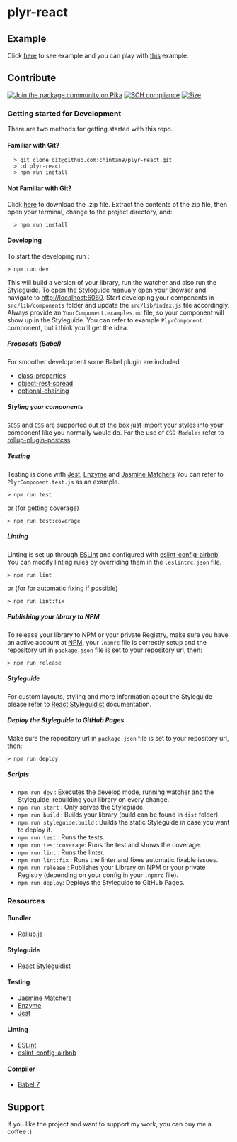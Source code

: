 # plyr-react

## Example

Click
[here](https://stackblitz.com/edit/react-uq98gq?ctl=1&embed=1&file=index.js&hideExplorer=1&hideNavigation=1&view=preview)
to see example and you can play with
[this](https://stackblitz.com/edit/react-uq98gq) example.

## Contribute

[![Join the package community on Pika](https://img.shields.io/badge/Pika%20Community-Ask%20questions,%20get%20answers-blue?style=flag-square)](https://www.pika.dev/npm/plyr-react)
[![BCH compliance](https://bettercodehub.com/edge/badge/chintan9/plyr-react?branch=master)](https://bettercodehub.com/)
[![Size](https://badgen.net/bundlephobia/minzip/plyr-react)](https://badgen.net/#bundlephobia)

### Getting started for Development

There are two methods for getting started with this repo.

#### Familiar with Git?

```
  > git clone git@github.com:chintan9/plyr-react.git
  > cd plyr-react
  > npm run install
```

#### Not Familiar with Git?

Click [here](https://github.com/chintan9/plyr-react.git/archive/master.zip) to
download the .zip file. Extract the contents of the zip file, then open your
terminal, change to the project directory, and:

```
  > npm run install
```

#### Developing

To start the developing run :

```
> npm run dev
```

This will build a version of your library, run the watcher and also run the
Styleguide. To open the Styleguide manualy open your Browser and navigate to
[http://localhost:6060](http://localhost:6060). Start developing your components
in `src/lib/components` folder and update the `src/lib/index.js` file
accordingly. Always provide an `YourComponent.examples.md` file, so your
component will show up in the Styleguide. You can refer to example
`PlyrComponent` component, but i think you'll get the idea.

##### Proposals (Babel)

For smoother development some Babel plugin are included

- [class-properties](https://github.com/babel/babel/tree/master/packages/babel-plugin-proposal-class-properties)
- [object-rest-spread](https://github.com/babel/babel/tree/master/packages/babel-plugin-proposal-object-rest-spread)
- [optional-chaining](https://github.com/babel/babel/tree/master/packages/babel-plugin-proposal-optional-chaining)

##### Styling your components

`SCSS` and `CSS` are supported out of the box just import your styles into your
component like you normally would do. For the use of `CSS Modules` refer to
[rollup-plugin-postcss](https://github.com/egoist/rollup-plugin-postcss)

##### Testing

Testing is done with [Jest](https://facebook.github.io/jest/),
[Enzyme](http://airbnb.io/enzyme/) and
[Jasmine Matchers](https://github.com/JamieMason/Jasmine-Matchers) You can refer
to `PlyrComponent.test.js` as an example.

```
> npm run test
```

or (for getting coverage)

```
> npm run test:coverage
```

##### Linting

Linting is set up through [ESLint](https://eslint.org/) and configured with
[eslint-config-airbnb](https://www.npmjs.com/package/eslint-config-airbnb) You
can modify linting rules by overriding them in the `.eslintrc.json` file.

```
> npm run lint
```

or (for for automatic fixing if possible)

```
> npm run lint:fix
```

##### Publishing your library to NPM

To release your library to NPM or your private Registry, make sure you have an
active account at [NPM](https://www.npmjs.com/), your `.npmrc` file is correctly
setup and the repository url in `package.json` file is set to your repository
url, then:

```
> npm run release
```

##### Styleguide

For custom layouts, styling and more information about the Styleguide please
refer to [React Styleguidist](https://react-styleguidist.js.org/) documentation.

##### Deploy the Styleguide to GitHub Pages

Make sure the repository url in `package.json` file is set to your repository
url, then:

```
> npm run deploy
```

##### Scripts

- `npm run dev` : Executes the develop mode, running watcher and the Styleguide,
  rebuilding your library on every change.
- `npm run start` : Only serves the Styleguide.
- `npm run build` : Builds your library (build can be found in `dist` folder).
- `npm run styleguide:build` : Builds the static Styleguide in case you want to
  deploy it.
- `npm run test` : Runs the tests.
- `npm run test:coverage`: Runs the test and shows the coverage.
- `npm run lint` : Runs the linter.
- `npm run lint:fix` : Runs the linter and fixes automatic fixable issues.
- `npm run release` : Publishes your Library on NPM or your private Registry
  (depending on your config in your `.npmrc` file).
- `npm run deploy`: Deploys the Styleguide to GitHub Pages.

### Resources

#### Bundler

- [Rollup.js](https://rollupjs.org/guide/en)

#### Styleguide

- [React Styleguidist](https://react-styleguidist.js.org/)

#### Testing

- [Jasmine Matchers](https://github.com/JamieMason/Jasmine-Matchers)
- [Enzyme](http://airbnb.io/enzyme/)
- [Jest](https://facebook.github.io/jest/)

#### Linting

- [ESLint](https://eslint.org/)
- [eslint-config-airbnb](https://www.npmjs.com/package/eslint-config-airbnb)

#### Compiler

- [Babel 7](https://babeljs.io/)

## Support

If you like the project and want to support my work, you can buy me a coffee :)
